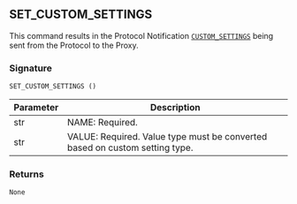 ## SET\_CUSTOM\_SETTINGS

This command results in the Protocol Notification [`CUSTOM_SETTINGS`][1] being sent from the Protocol to the Proxy.


### Signature

`SET_CUSTOM_SETTINGS ()`


| Parameter | Description |
| --- | --- |
| str | NAME: Required. |
| str | VALUE: Required. Value type must be converted based on custom setting type. |


### Returns

`None`



[1]:	https://snap-one.github.io/docs-driverworks-proxyprotocol/#custom-settings